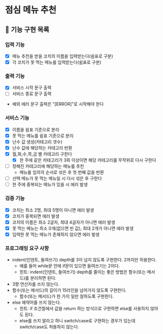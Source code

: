 # 점심 메뉴 추천

## 🚀 기능 구현 목록

### 입력 기능
- [x] 메뉴 추천을 받을 코치의 이름을 입력받는다(쉼표로 구분)
- [x] 각 코치가 못 먹는 메뉴를 입력받는다(쉼표로 구분)

### 출력 기능
- [x] 서비스 시작 문구 출력
- [ ] 서비스 종료 문구 출력
- 예외 에러 문구 출력은 "[ERROR]"로 시작해야 한다

### 서비스 기능
- [x] 이름을 쉼표 기준으로 분리
- [x] 못 먹는 메뉴를 쉼표 기준으로 분리
- [x] 난수 값 생성(카테고리 갯수)
- [x] 난수 값에 해당하는 카테고리 반환
- [x] 월,화,수,목,금 별 카테고리 구한다
    - [x] 한 주에 같은 카테고리가 3회 이상이면 해당 카테고리를 무작위로 다시 구한다
- [ ] 정해진 카테고리에 해당하는 메뉴를 추천
    - 메뉴를 임의의 순서로 섞은 후 첫 번째 값을 반환
- [ ] 선택 메뉴가 못 먹는 메뉴일 시 다시 섞은 후 구한다
- [ ] 한 주에 중복되는 메뉴가 있을 시 에러 발생

### 검증 기능
- [x] 코치는 최소 2명, 최대 5명이 아니면 에러 발생
- [x] 코치가 중복되면 에러 발생
- [x] 코치의 이름은 최소 2글자, 최대 4글자가 아니면 에러 발생
- [x] 못 먹는 메뉴는 최소 0개(없으면 빈 값), 최대 2개가 아니면 에러 발생
- [x] 입력한 못 먹는 메뉴가 존재하지 않으면 에러 발생

### 프로그래밍 요구 사항
- indent(인덴트, 들여쓰기) depth를 3이 넘지 않도록 구현한다. 2까지만 허용한다.
    - 예를 들어 while문 안에 if문이 있으면 들여쓰기는 2이다.
    - 힌트: indent(인덴트, 들여쓰기) depth를 줄이는 좋은 방법은 함수(또는 메서드)를 분리하면 된다.
- 3항 연산자를 쓰지 않는다.
- 함수(또는 메서드)의 길이가 15라인을 넘어가지 않도록 구현한다.
    - 함수(또는 메서드)가 한 가지 일만 잘하도록 구현한다.
- else 예약어를 쓰지 않는다.
    - 힌트: if 조건절에서 값을 return 하는 방식으로 구현하면 else를 사용하지 않아도 된다.
    - else를 쓰지 말라고 하니 switch/case로 구현하는 경우가 있는데 switch/case도 허용하지 않는다.
